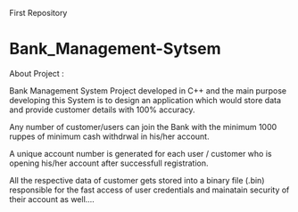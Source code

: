 First Repository
# Bank_Management-Sytsem

About Project :

Bank Management System Project developed in C++ and the main purpose developing this System is to design an application which would store data and provide customer details with 100% accuracy.

Any number of customer/users can join the Bank with the minimum 1000 ruppes of minimum cash withdrwal in his/her account.

A unique account number is generated for each user / customer who is opening his/her account after successfull registration.

All the respective data of customer gets stored into a binary file (.bin) responsible for the fast access of user credentials and mainatain security of their account as well....
